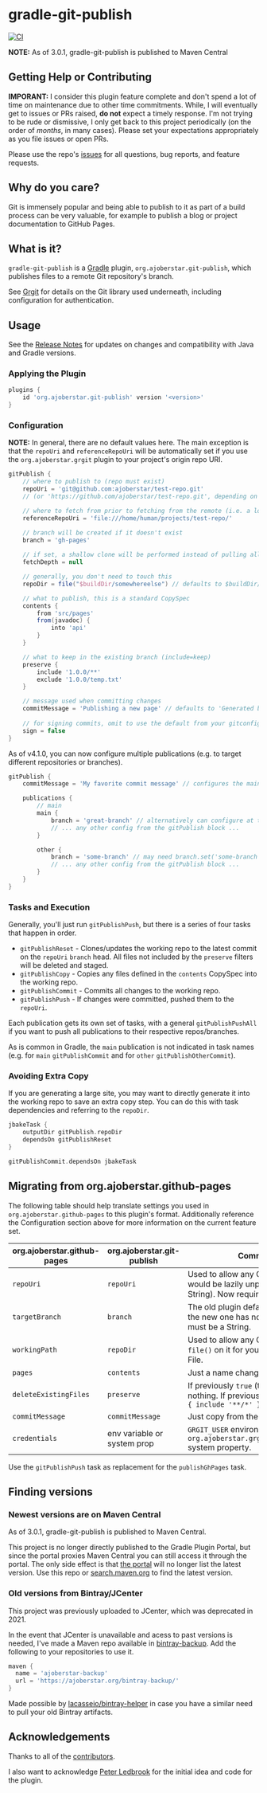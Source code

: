 # gradle-git-publish

[![CI](https://github.com/ajoberstar/gradle-git-publish/actions/workflows/ci.yaml/badge.svg)](https://github.com/ajoberstar/gradle-git-publish/actions/workflows/ci.yaml)

**NOTE:** As of 3.0.1, gradle-git-publish is published to Maven Central

## Getting Help or Contributing

**IMPORANT:** I consider this plugin feature complete and don't spend a lot of time on maintenance due to other time commitments. While, I will eventually get to issues or PRs raised, **do not** expect a timely response. I'm not trying to be rude or dismissive, I only get back to this project periodically (on the order of _months_, in many cases). Please set your expectations appropriately as you file issues or open PRs.

Please use the repo's [issues](https://github.com/ajoberstar/gradle-git-publish/issues) for all questions, bug reports, and feature requests.

## Why do you care?

Git is immensely popular and being able to publish to it as part of a build process can be very valuable, for example to publish a blog or project documentation to GitHub Pages.

## What is it?

`gradle-git-publish` is a [Gradle](http://gradle.org) plugin, `org.ajoberstar.git-publish`, which publishes files to a
remote Git repository's branch.

See [Grgit](https://github.com/ajoberstar/grgit) for details on the Git library used underneath, including
configuration for authentication.

## Usage

See the [Release Notes](https://github.com/ajoberstar/gradle-git-publish/releases) for updates on
changes and compatibility with Java and Gradle versions.

### Applying the Plugin

```groovy
plugins {
    id 'org.ajoberstar.git-publish' version '<version>'
}
```

### Configuration

**NOTE:** In general, there are no default values here. The main exception is that the `repoUri` and `referenceRepoUri` will be automatically set if you use the `org.ajoberstar.grgit` plugin to your project's origin repo URI.

```groovy
gitPublish {
    // where to publish to (repo must exist)
    repoUri = 'git@github.com:ajoberstar/test-repo.git'
    // (or 'https://github.com/ajoberstar/test-repo.git', depending on authentication)

    // where to fetch from prior to fetching from the remote (i.e. a local repo to save time)
    referenceRepoUri = 'file:///home/human/projects/test-repo/'

    // branch will be created if it doesn't exist
    branch = 'gh-pages'
  
    // if set, a shallow clone will be performed instead of pulling all history
    fetchDepth = null

    // generally, you don't need to touch this
    repoDir = file("$buildDir/somewhereelse") // defaults to $buildDir/gitPublish

    // what to publish, this is a standard CopySpec
    contents {
        from 'src/pages'
        from(javadoc) {
            into 'api'
        }
    }

    // what to keep in the existing branch (include=keep)
    preserve {
        include '1.0.0/**'
        exclude '1.0.0/temp.txt'
    }

    // message used when committing changes
    commitMessage = 'Publishing a new page' // defaults to 'Generated by gradle-git-publish'
    
    // for signing commits, omit to use the default from your gitconfig
    sign = false
}
```

As of v4.1.0, you can now configure multiple publications (e.g. to target different repositories or branches).

```groovy
gitPublish {
    commitMessage = 'My favorite commit message' // configures the main publication

    publications {
        // main
        main {
            branch = 'great-branch' // alternatively can configure at the top-level of the gitPublish block
            // ... any other config from the gitPublish block ...
        }

        other {
            branch = 'some-branch' // may need branch.set('some-branch')
            // ... any other config from the gitPublish block ...
        }
    }
}
```

### Tasks and Execution

Generally, you'll just run `gitPublishPush`, but there is a series of four tasks that happen in order.

- `gitPublishReset` - Clones/updates the working repo to the latest commit on the `repoUri` `branch` head. All files not included by the `preserve` filters will be deleted and staged.
- `gitPublishCopy` - Copies any files defined in the `contents` CopySpec into the working repo.
- `gitPublishCommit` - Commits all changes to the working repo.
- `gitPublishPush` - If changes were committed, pushed them to the `repoUri`.

Each publication gets its own set of tasks, with a general `gitPublishPushAll` if you want to push all publications to their respective repos/branches.

As is common in Gradle, the `main` publication is not indicated in task names (e.g. for `main` `gitPublishCommit` and for `other` `gitPublishOtherCommit`).

### Avoiding Extra Copy

If you are generating a large site, you may want to directly generate it into the working repo to save an extra copy step. You can do this with task dependencies and referring to the `repoDir`.

```groovy
jbakeTask {
    outputDir gitPublish.repoDir
    dependsOn gitPublishReset
}

gitPublishCommit.dependsOn jbakeTask
```

## Migrating from org.ajoberstar.github-pages

The following table should help translate settings you used in `org.ajoberstar.github-pages` to this plugin's format. Additionally reference the Configuration section above for more information on the current feature set.

| org.ajoberstar.github-pages | org.ajoberstar.git-publish  | Comment                                                                                              |
| --------------------------- | --------------------------- | ---------------------------------------------------------------------------------------------------- |
| `repoUri`                   | `repoUri`                   | Used to allow any Object (which would be lazily unpacked to a String). Now requires a String.        |
| `targetBranch`              | `branch`                    | The old plugin defaulted to `gh-pages`, the new one has no default. This must be a String.           |
| `workingPath`               | `repoDir`                   | Used to allow any Object and called `file()` on it for you. Now expects a File.                      |
| `pages`                     | `contents`                  | Just a name change.                                                                                  |
| `deleteExistingFiles`       | `preserve`                  | If previously `true` (the default), do nothing. If previously `false`, `preserve { include '**/*' }` |
| `commitMessage`             | `commitMessage`             | Just copy from the old value.                                                                        |
| `credentials`               | env variable or system prop | `GRGIT_USER` environment variable or `org.ajoberstar.grgit.auth.username` system property.           |

Use the `gitPublishPush` task as replacement for the `publishGhPages` task.

## Finding versions

### Newest versions are on Maven Central

As of 3.0.1, gradle-git-publish is published to Maven Central.

This project is no longer directly published to the Gradle Plugin Portal, but since the portal proxies Maven Central you can still access it through the portal. The only side effect is that [the portal](https://plugins.gradle.org/plugin/org.ajoberstar.git-publish) will no longer list the latest version. Use this repo or [search.maven.org](https://search.maven.org/search?q=g:org.ajoberstar.git-publish) to find the latest version.

### Old versions from Bintray/JCenter

This project was previously uploaded to JCenter, which was deprecated in 2021.

In the event that JCenter is unavailable and acess to past versions is needed, I've made a Maven repo available in [bintray-backup](https://github.com/ajoberstar/bintray-backup). Add the following to your repositories to use it.

```groovy
maven {
  name = 'ajoberstar-backup'
  url = 'https://ajoberstar.org/bintray-backup/'
}
```

Made possible by [lacasseio/bintray-helper](https://github.com/lacasseio/bintray-helper) in case you have a similar need to pull your old Bintray artifacts.

## Acknowledgements

Thanks to all of the [contributors](https://github.com/ajoberstar/gradle-git-publish/graphs/contributors).

I also want to acknowledge [Peter Ledbrook](https://github.com/pledbrook) for the initial
idea and code for the plugin.
